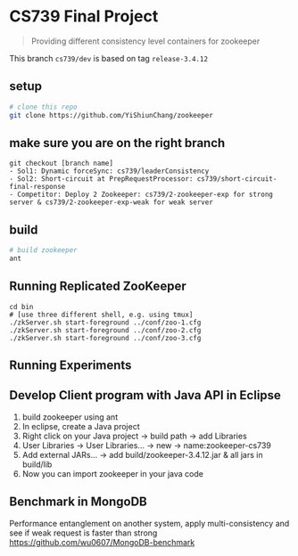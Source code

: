 # CS739 Final Project

> Providing different consistency level containers for zookeeper

This branch `cs739/dev` is based on tag `release-3.4.12`

## setup

```sh
# clone this repo
git clone https://github.com/YiShiunChang/zookeeper
```

## make sure you are on the right branch
```
git checkout [branch name]
- Sol1: Dynamic forceSync: cs739/leaderConsistency
- Sol2: Short-circuit at PrepRequestProcessor: cs739/short-circuit-final-response
- Competitor: Deploy 2 Zookeeper: cs739/2-zookeeper-exp for strong server & cs739/2-zookeeper-exp-weak for weak server
```

## build

```sh
# build zookeeper
ant
```

## Running Replicated ZooKeeper

```
cd bin
# [use three different shell, e.g. using tmux]
./zkServer.sh start-foreground ../conf/zoo-1.cfg
./zkServer.sh start-foreground ../conf/zoo-2.cfg
./zkServer.sh start-foreground ../conf/zoo-3.cfg
```

## Running Experiments


## Develop Client program with Java API in Eclipse
1. build zookeeper using ant
2. In eclipse, create a Java project
3. Right click on your Java project -> build path -> add Libraries
4. User Libraries -> User Libraries... -> new -> name:zookeeper-cs739
5. Add external JARs... -> add build/zookeeper-3.4.12.jar & all jars in build/lib
6. Now you can import zookeeper in your java code

## Benchmark in MongoDB
Performance entanglement on another system, apply multi-consistency and see if weak request is faster than strong
https://github.com/wu0607/MongoDB-benchmark
